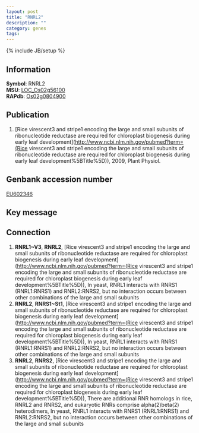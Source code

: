 ```yaml
---
layout: post
title: "RNRL2"
description: ""
category: genes
tags: 
---
```

{% include JB/setup %}

## Information
__Symbol__: RNRL2  
__MSU__: [LOC_Os02g56100](http://rice.plantbiology.msu.edu/cgi-bin/ORF_infopage.cgi?orf=LOC_Os02g56100)  
__RAPdb__: [Os02g0804900](http://rapdb.dna.affrc.go.jp/viewer/gbrowse_details/irgsp1?name=Os02g0804900)  

## Publication
1. [Rice virescent3 and stripe1 encoding the large and small subunits of ribonucleotide reductase are required for chloroplast biogenesis during early leaf development](http://www.ncbi.nlm.nih.gov/pubmed?term=(Rice virescent3 and stripe1 encoding the large and small subunits of ribonucleotide reductase are required for chloroplast biogenesis during early leaf development%5BTitle%5D)), 2009, Plant Physiol.

## Genbank accession number
[EU602346](http://www.ncbi.nlm.nih.gov/nuccore/EU602346)

## Key message

## Connection
1. __RNRL1~V3__, __RNRL2__, [Rice virescent3 and stripe1 encoding the large and small subunits of ribonucleotide reductase are required for chloroplast biogenesis during early leaf development](http://www.ncbi.nlm.nih.gov/pubmed?term=(Rice virescent3 and stripe1 encoding the large and small subunits of ribonucleotide reductase are required for chloroplast biogenesis during early leaf development%5BTitle%5D)),  In yeast, RNRL1 interacts with RNRS1 (RNRL1:RNRS1) and RNRL2:RNRS2, but no interaction occurs between other combinations of the large and small subunits
2. __RNRL2__, __RNRS1~St1__, [Rice virescent3 and stripe1 encoding the large and small subunits of ribonucleotide reductase are required for chloroplast biogenesis during early leaf development](http://www.ncbi.nlm.nih.gov/pubmed?term=(Rice virescent3 and stripe1 encoding the large and small subunits of ribonucleotide reductase are required for chloroplast biogenesis during early leaf development%5BTitle%5D)),  In yeast, RNRL1 interacts with RNRS1 (RNRL1:RNRS1) and RNRL2:RNRS2, but no interaction occurs between other combinations of the large and small subunits
3. __RNRL2__, __RNRS2__, [Rice virescent3 and stripe1 encoding the large and small subunits of ribonucleotide reductase are required for chloroplast biogenesis during early leaf development](http://www.ncbi.nlm.nih.gov/pubmed?term=(Rice virescent3 and stripe1 encoding the large and small subunits of ribonucleotide reductase are required for chloroplast biogenesis during early leaf development%5BTitle%5D)),  There are additional RNR homologs in rice, RNRL2 and RNRS2, and eukaryotic RNRs comprise alpha(2)beta(2) heterodimers, In yeast, RNRL1 interacts with RNRS1 (RNRL1:RNRS1) and RNRL2:RNRS2, but no interaction occurs between other combinations of the large and small subunits



